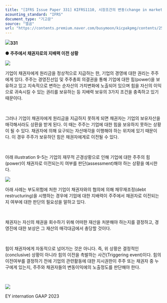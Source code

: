 ```yaml
---
title: "[IFRS Issue Paper 331] KIFRS1110, 시장조건의 변동(change in market-condition)이 지배력에 미치는 영향 ③ 채무조정"
acounting_standard: "IFRS"
document_type: "기고문"
source: "엘곰"
url: "https://contents.premium.naver.com/busymoon/kicpakpmg/contents/250104110712830lk"
---
```

![](https://n2.news.naver.com/l.gif?type=content)**331**

**● 주주에서 채권자로의 지배력 이전 상황**

![](https://scs-phinf.pstatic.net/MjAyNTAxMDRfNjcg/MDAxNzM1OTU0NjUyMDUw.hdhmDFbhP816uKm1GQHe5LhK3N0YSqT1pCzHlyh4zGIg.7If-J3dGajn2IGbMm3dH9rqy9vpIArVoKCq0C1TGz08g.PNG/image.png?type=w800)

기업이 채권자에게 원리금을 정상적으로 지급하는 한, 기업의 경영에 대한 권리는 주주에게 있다. 주주는 경영진선임 및 주주총회 의결권을 통해 기업에 대한 힘(power)을 보유하고 있고 지속적으로 변하는 순자산의 가치변화에 노출되어 있으며 힘을 자신의 이익으로 귀속시킬 수 있는 권리를 보유하는 등 지배력 보유의 3가지 조건을 충족하고 있기 때문이다.

​

그러나 기업이 채권자에게 원리금을 지급하지 못하게 되면 채권자는 기업의 보유자산을 매각해서라도 상환을 받게 된다. 이 때는 주주는 기업에 대한 힘을 보유하지 못하는 상황이 될 수 있다. 채권자에 의해 요구되는 자산매각을 이행해야 하는 위치에 있기 때문이다. 이 경우 주주가 보유하던 힘은 채권자에게로 이전될 수 있다.

​

아래 illustration 9-5는 기업의 재무적 곤경상황으로 인해 기업에 대한 주주의 힘(power)이 채권자로 이전되는지 여부를 판단(assessment)해야 하는 상황을 예시한다.

![](https://scs-phinf.pstatic.net/MjAyNTAxMDRfMTY2/MDAxNzM1OTU0ODM0NTEx.YbEJS2QYZZUVNWptiE7fsXRj5-FPlY6ifboAcoFU98og.Zvwbb8FsaTZ1Zev1Xqm4CFq34urqjDbjQ5OQWfD-blIg.PNG/image.png?type=w800)

아래 사례는 부도위험에 처한 기업이 채권자와의 협의에 의해 채무재조정(debt restructuring)을 시행하는 경우에 기업에 대한 지배력이 주주에서 채권자로 이전되는지 여부에 대한 판단의 필요성을 말하고 있다.

​

채권자는 자신의 채권을 회수하기 위해 어떠한 재산을 처분해야 하는지를 결정하고, 경영진에 대한 보상은 그 재산의 매각대금에서 충당할 것이다.

​

힘이 채권자에게 자동적으로 넘어가는 것은 아니다. 즉, 위 상황은 결정적인(conclusive) 상황이 아니라 힘의 이전을 촉발하는 사건(Triggering event)이다. 힘의 이전여부를 결정하기 전에 기업의 관련활동에 대한 지시권한이 주주 또는 채권자 중 누구에게 있는지, 주주와 채권자들의 변동이익에의 노출정도를 판단해야 한다.

​

![](https://scs-phinf.pstatic.net/MjAyNTAxMDRfMjA3/MDAxNzM1OTU1NDE4MTUy.iQHL2UMH3ZWNZ-TIw7P3q0fiUvYuydq-AW-aaDOF4wMg.03c5WMIEwkY3ucdE0g6P9nmn_MDiK31fDvV7pQTSAMcg.PNG/image.png?type=w800)

EY internation GAAP 2023

​